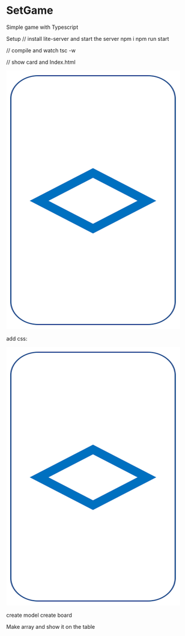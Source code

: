 # SetGame
Simple game with Typescript

Setup
// install lite-server and start the server
npm i
npm run start

// compile and watch
tsc -w

// show card and 
Index.html

<body>
    <div><img src="./assets/cards/1_diamond_blue_clear.png"/></div>
</body>

add css:
  <title>Set Game</title>
    <link rel="stylesheet" href="style.css">
    <script type="module" src="dist/app.js" defer></script>

<div><img src="./assets/cards/1_diamond_blue_clear.png" class="card"/></div>

create model
create board

Make array and show it on the table


